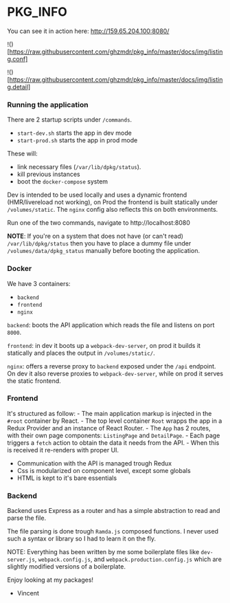 
# PKG_INFO

You can see it in action here: http://159.65.204.100:8080/

!()[https://raw.githubusercontent.com/ghzmdr/pkg_info/master/docs/img/listing.conf]

!()[https://raw.githubusercontent.com/ghzmdr/pkg_info/master/docs/img/listing.detail]

### Running the application

There are 2 startup scripts under `/commands`.

- `start-dev.sh` starts the app in dev mode
- `start-prod.sh` starts the app in prod mode

These will:

- link necessary files (`/var/lib/dpkg/status`).
- kill previous instances
- boot the `docker-compose` system

Dev is intended to be used locally and uses a dynamic frontend (HMR/livereload not working), on Prod the frontend is built statically under `/volumes/static`.
The `nginx` config also reflects this on both environments.

Run one of the two commands, navigate to http://localhost:8080

__NOTE__: If you're on a system that does not have (or can't read) `/var/lib/dpkg/status` then you have to place a dummy file under `/volumes/data/dpkg_status` manually before booting the application.


### Docker

We have 3 containers:

- `backend`
- `frontend`
- `nginx`

`backend`: boots the API application which reads the file and listens on port `8000`.

`frontend`: in dev it boots up a `webpack-dev-server`, on prod it builds it statically and places the output in `/volumes/static/`.

`nginx`: offers a reverse proxy to `backend` exposed under the `/api` endpoint.
On dev it also reverse proxies to `webpack-dev-server`, while on prod it serves the static frontend.


### Frontend

It's structured as follow:
    - The main application markup is injected in the `#root` container by React.
    - The top level container `Root` wrapps the app in a Redux Provider and an instance of React Router.
    - The `App` has 2 routes, with their own page components: `ListingPage`  and `DetailPage`.
    - Each page triggers a `fetch` action to obtain the data it needs from the API.
    - When this is received it re-renders with proper UI.

- Communication with the API is managed trough Redux
- Css is modularized on component level, except some globals
- HTML is kept to it's bare essentials

### Backend

Backend uses Express as a router and has a simple abstraction to read and parse the file.

The file parsing is done trough `Ramda.js` composed functions.
I never used such a syntax or library so I had to learn it on the fly.


NOTE: Everything has been written by me some boilerplate files like `dev-server.js`, `webpack.config.js`, and `webpack.production.config.js` which are slightly modified versions of a boilerplate.

Enjoy looking at my packages!
- Vincent
